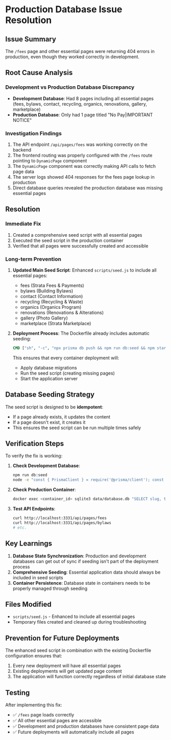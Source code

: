 # Production Database Issue Resolution

## Issue Summary
The `/fees` page and other essential pages were returning 404 errors in production, even though they worked correctly in development.

## Root Cause Analysis

### Development vs Production Database Discrepancy
- **Development Database**: Had 8 pages including all essential pages (fees, bylaws, contact, recycling, organics, renovations, gallery, marketplace)
- **Production Database**: Only had 1 page titled "No Pay|IMPORTANT NOTICE"

### Investigation Findings
1. The API endpoint `/api/pages/fees` was working correctly on the backend
2. The frontend routing was properly configured with the `/fees` route pointing to `DynamicPage` component
3. The `DynamicPage` component was correctly making API calls to fetch page data
4. The server logs showed 404 responses for the fees page lookup in production
5. Direct database queries revealed the production database was missing essential pages

## Resolution

### Immediate Fix
1. Created a comprehensive seed script with all essential pages
2. Executed the seed script in the production container
3. Verified that all pages were successfully created and accessible

### Long-term Prevention
1. **Updated Main Seed Script**: Enhanced `scripts/seed.js` to include all essential pages:
   - fees (Strata Fees & Payments)
   - bylaws (Building Bylaws)  
   - contact (Contact Information)
   - recycling (Recycling & Waste)
   - organics (Organics Program)
   - renovations (Renovations & Alterations)
   - gallery (Photo Gallery)
   - marketplace (Strata Marketplace)

2. **Deployment Process**: The Dockerfile already includes automatic seeding:
   ```dockerfile
   CMD ["sh", "-c", "npx prisma db push && npm run db:seed && npm start"]
   ```
   This ensures that every container deployment will:
   - Apply database migrations
   - Run the seed script (creating missing pages)
   - Start the application server

## Database Seeding Strategy

The seed script is designed to be **idempotent**:
- If a page already exists, it updates the content
- If a page doesn't exist, it creates it
- This ensures the seed script can be run multiple times safely

## Verification Steps

To verify the fix is working:

1. **Check Development Database**:
   ```bash
   npm run db:seed
   node -e "const { PrismaClient } = require('@prisma/client'); const prisma = new PrismaClient(); prisma.page.findMany().then(pages => console.log('Pages:', pages.map(p => p.slug)))"
   ```

2. **Check Production Container**:
   ```bash
   docker exec <container_id> sqlite3 data/database.db "SELECT slug, title FROM pages;"
   ```

3. **Test API Endpoints**:
   ```bash
   curl http://localhost:3331/api/pages/fees
   curl http://localhost:3331/api/pages/bylaws
   # etc.
   ```

## Key Learnings

1. **Database State Synchronization**: Production and development databases can get out of sync if seeding isn't part of the deployment process
2. **Comprehensive Seeding**: Essential application data should always be included in seed scripts
3. **Container Persistence**: Database state in containers needs to be properly managed through seeding

## Files Modified

- `scripts/seed.js` - Enhanced to include all essential pages
- Temporary files created and cleaned up during troubleshooting

## Prevention for Future Deployments

The enhanced seed script in combination with the existing Dockerfile configuration ensures that:
1. Every new deployment will have all essential pages
2. Existing deployments will get updated page content
3. The application will function correctly regardless of initial database state

## Testing

After implementing this fix:
- ✅ `/fees` page loads correctly
- ✅ All other essential pages are accessible
- ✅ Development and production databases have consistent page data
- ✅ Future deployments will automatically include all pages 